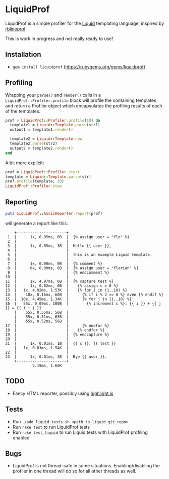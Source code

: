 LiquidProf
==========

LiquidProf is a simple profiler for the [Liquid](https://github.com/Shopify/liquid)
templating language, inspired by [rblineprof](https://github.com/tmm1/rblineprof).

This is work in progress and not really ready to use!

Installation
------------
* ```gem install liquidprof``` (https://rubygems.org/gems/liquidprof)

Profiling
---------

Wrapping your ```parse()``` and ```render()``` calls in a
```LiquidProf::Profiler.profile``` block will profile the containing
templates and return a Profiler object which encapsulates the profiling
results of each of the templates.

```ruby
prof = LiquidProf::Profiler.profile(10) do
  template1 = Liquid::Template.parse(str1)
  output1 = template1.render()

  template2 = Liquid::Template.new
  template2.parse(str2)
  output2 = template2.render()
end
```

A bit more explicit:

```ruby
prof = LiquidProf::Profiler.start
template = Liquid::Template.parse(str)
prof.profile(template, 10)
LiquidProf::Profiler.stop
```

Reporting
---------
```ruby
puts LiquidProf::AsciiReporter.report(prof)
```

will generate a report like this:

```
    +----------------------+
 1  |      1x, 0.05ms, 0B  |  {% assign user = "flo" %}
 2  |                      |
 3  |      1x, 0.05ms, 3B  |  Hello {{ user }},
 4  |                      |
 5  |                      |  this is an example Liquid template.
 6  |                      |
 7  |      1x, 0.00ms, 0B  |  {% comment %}
 8  |      0x, 0.00ms, 0B  |  {% assign user = "florian" %}
 9  |                      |  {% endcomment %}
10  |                      |
11  |      1x, 4.97ms, 0B  |  {% capture test %}
12  |      1x, 0.02ms, 0B  |    {% assign c = 0 %}
13  |   1x, 4.92ms, 1.53K  |    {% for i in (1..10) %}
14  |    10x, 0.16ms, 60B  |      {% if i % 2 == 0 %} even {% endif %}
15  |  10x, 4.45ms, 1.34K  |      {% for j in (i..10) %}
16  |   55x, 0.09ms, 100B  |        {% increment c %}: {{ i }} + {{ j }} = {{ i + j }}
    |    55x, 0.55ms, 56B  |
    |    55x, 0.51ms, 65B  |
    |    55x, 0.52ms, 56B  |
17  |                      |      {% endfor %}
18  |                      |    {% endfor %}
19  |                      |  {% endcapture %}
20  |                      |
21  |      1x, 0.01ms, 1B  |  {{ c }}: {{ test }}
    |   1x, 0.01ms, 1.54K  |
22  |                      |
23  |      1x, 0.01ms, 3B  |  Bye {{ user }}.
    +----------------------+
            5.19ms, 1.60K
```

TODO
----
* Fancy HTML reporter, possibly using [highlight.js](http://softwaremaniacs.org/soft/highlight/en/description/)

Tests
-----
* Run ```./add_liquid_tests.sh <path_to_liquid_git_repo>```
* Run ```rake test``` to run LiquidProf tests
* Run ```rake test_liquid``` to run Liquid tests with LiquidProf profiling enabled

Bugs
----
* LiquidProf is not thread-safe in some situations. Enabling/disabling the profiler in one thread will do so for all other threads as well.
